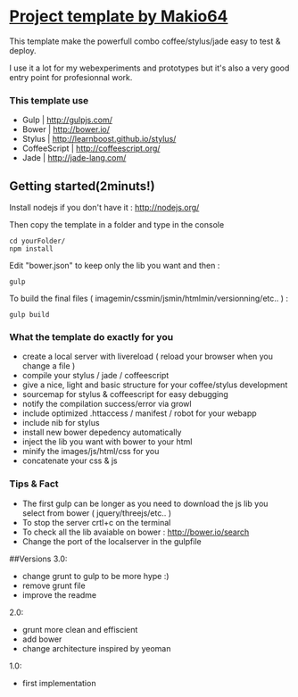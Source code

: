 # [Project template by Makio64](https://github.com/Makio64/Template)

This template make the powerfull combo coffee/stylus/jade easy to test & deploy.

I use it a lot for my webexperiments and prototypes but it's also a very good entry point for profesionnal work.

### This template use
- Gulp | http://gulpjs.com/
- Bower | http://bower.io/
- Stylus | http://learnboost.github.io/stylus/
- CoffeeScript | http://coffeescript.org/
- Jade | http://jade-lang.com/


## Getting started(2minuts!)

Install nodejs if you don't have it : http://nodejs.org/

Then copy the template in a folder and type in the console
```shell
cd yourFolder/
npm install
```

Edit "bower.json" to keep only the lib you want and then :
```shell
gulp
```

To build the final files ( imagemin/cssmin/jsmin/htmlmin/versionning/etc.. ) :
```shell
gulp build
```

### What the template do exactly for you
- create a local server with livereload ( reload your browser  when you change a file )
- compile your stylus / jade / coffeescript
- give a nice, light and basic structure for your coffee/stylus development
- sourcemap for stylus & coffeescript for easy debugging
- notify the compilation success/error via growl
- include optimized .httaccess / manifest / robot for your webapp
- include nib for stylus
- install new bower depedency automatically
- inject the lib you want with bower to your html
- minify the images/js/html/css for  you
- concatenate your css & js


### Tips & Fact
- The first gulp can be longer as you need to download the js lib you select from bower ( jquery/threejs/etc.. )
- To stop the server crtl+c on the terminal
- To check all the lib avaiable on bower : http://bower.io/search
- Change the port of the localserver in the gulpfile

##Versions
3.0:
- change grunt to gulp to be more hype :)
- remove grunt file
- improve the readme

2.0:
- grunt more clean and effiscient
- add bower
- change architecture inspired by yeoman

1.0:
- first implementation